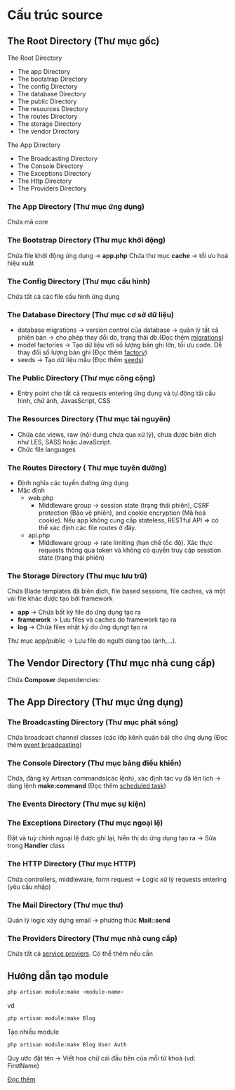 # Cấu trúc source

## The Root Directory (Thư mục gốc)

The Root Directory
* The app Directory
* The bootstrap Directory
* The config Directory
* The database Directory
* The public Directory
* The resources Directory
* The routes Directory
* The storage Directory
* The vendor Directory

The App Directory
* The Broadcasting Directory
* The Console Directory
* The Exceptions Directory
* The Http Directory
* The Providers Directory

### The App Directory (Thư mục ứng dụng)

Chứa mã core 

### The Bootstrap Directory (Thư mục khởi động)

Chứa file khởi động ứng dụng -> **app.php**
Chứa thư mục **cache** -> tối ưu hoá hiệu xuất

### The Config Directory (Thư mục cấu hình)

Chứa tất cả các file cấu hình ứng dụng

### The Database Directory (Thư mục cơ sở dữ liệu)

* database migrations -> version control của database -> quản lý tất cả phiên bản -> cho phép thay đổi db, trạng thái db.(Đọc thêm [migrations](https://viblo.asia/p/migration-trong-laravel-va-nhung-dieu-can-biet-ByEZkyEy5Q0))
* model factories -> Tạo dữ liệu với số lượng bản ghi lớn, tối ưu code. Dễ thay đổi số lượng bản ghi  (Đọc thêm [factory](https://viblo.asia/p/seeder-va-model-factory-trong-laravel-ban-da-thu-chua-ByEZkvoAKQ0))
* seeds -> Tạo dữ liệu mẫu (Đọc thêm [seeds](https://viblo.asia/p/seeder-va-model-factory-trong-laravel-ban-da-thu-chua-ByEZkvoAKQ0))

### The Public Directory (Thư mục công cộng)

* Entry point cho tất cả requests entering ứng dụng và tự động tải cấu hình, chứ ảnh, JavasScript, CSS

### The Resources Directory (Thư mục tài nguyên)

* Chứa các views, raw (nội dung chưa qua xử lý), chưa được biên dich như LES, SASS hoặc JavaScript. 
* Chức file languages

### The Routes Directory ( Thư mục tuyên đường)

* Định nghĩa các tuyến đường ứng dụng
* Mặc định
    * web.php
        - Middleware group -> session state (trạng thái phiên), CSRF protection (Bảo vệ phiên), and cookie encryption (Mã hoá cookie). Nếu app không cung cấp stateless, RESTful API => có thể xác định các file routes ở đây.
    * api.php
        - Middleware group -> rate limiting (hạn chế tốc độ). Xác thực requests thông qua token và không có quyền truy cập sesstion state (trạng thái phiên)

### The Storage Directory (Thư mục lưu trữ)

Chứa Blade templates đã biên dịch, file based sessions, file caches, và một vài file khác được tạo bởi framework

* **app** -> Chứa bất kỳ file do ứng dụng tạo ra
* **framework** -> Lưu files và caches do framework tạo ra
* **log** -> Chứa files nhật ký do ứng dụngt tạo ra

Thư mục app/public -> Lưu file do người dùng tạo (ảnh,...).

## The Vendor Directory (Thư mục nhà cung cấp)

Chứa **Composer** dependencies:

## The App Directory (Thư mục ứng dụng)

### The Broadcasting Directory (Thư mục phát sóng)

Chứa broadcast channel classes (các lớp kênh quản bá) cho ứng dụng (Đọc thêm [event broadcasting](https://laravel.com/docs/8.x/broadcasting))

### The Console Directory (Thư mục bảng điều khiển)

Chứa, đăng ký Artisan commands(các lệnh), xác định tác vụ đã lên lịch -> dùng lệnh **make:command** (Đọc thêm [scheduled task](https://laravel.com/docs/8.x/scheduling))

### The Events Directory (Thư mục sự kiện)

### The Exceptions Directory (Thư mục ngoại lệ)

Đặt và tuỳ chỉnh ngoại lệ được ghi lại, hiển thị do ứng dụng tạo ra -> Sửa trong **Handler** class

### The HTTP Directory (Thư mục HTTP)

Chứa controllers, middleware, form request -> Logic xử lý requests entering (yêu cầu nhập) 

### The Mail Directory (Thư mục thư)

Quản lý logic xây dựng email  -> phương thức **Mail::send** 

### The Providers Directory (Thư mục nhà cung cấp)

Chứa tất cả [service proviers](https://laravel.com/docs/8.x/providers). Có thể thêm nếu cần


## Hướng dẫn tạo module

```bash
php artisan module:make <module-name>
```

vd
```bash
php artisan module:make Blog
```

Tạo nhiều module

```bash
php artisan module:make Blog User Auth
```

Quy ước đặt tên -> Viết hoa chữ cái đầu tiên của mỗi từ khoá (vd: FirstName)

[Đọc thêm](https://nwidart.com/laravel-modules/v6/basic-usage/creating-a-module)
